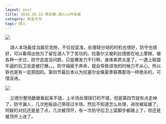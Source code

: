 ```yaml
---
layout: post
title: 2016.10.12-季前赛-湖人vs开拓者
category: 紫金岁月
tags: 湖人
---
```


![](http://offfjcibp.bkt.clouddn.com/BbsImg147624922194420_1200x628.jpg)

&nbsp;&nbsp;&nbsp;&nbsp;湖人本场最佳当属尼克杨，不仅投篮准，处理球分球的时机也很好，防守也很好，可以看得出他为了留在湖人下了苦功的。拉塞尔又被利拉德摁在地上摩擦，被各种一步过，防守态度没问题，只是爆发力不行啊，身体素质太差了，一遇上联盟牛逼的后卫总是被打爆。。。防守端疲于奔命，就会导致进攻的时候力不从心，所以铁也是有一定原因的。第四节最后本以为拉塞尔会像夏季联赛那场一样绝杀的，可惜没进。

![](http://offfjcibp.bkt.clouddn.com/QQ%E6%88%AA%E5%9B%BE20161102230931.png)

&nbsp;&nbsp;&nbsp;&nbsp;兰德尔整场数据看起来不错，上半场处理球打的不错，但是第四节就有点走神了，防守漏人，几次抢板自己带球过半场，然后不知道怎么处理，进攻被延缓了，阿联的对抗还是差了点，几次被顶开，有一次防守后卫上篮脚步都跟上了，但还是被顶开上进了。
